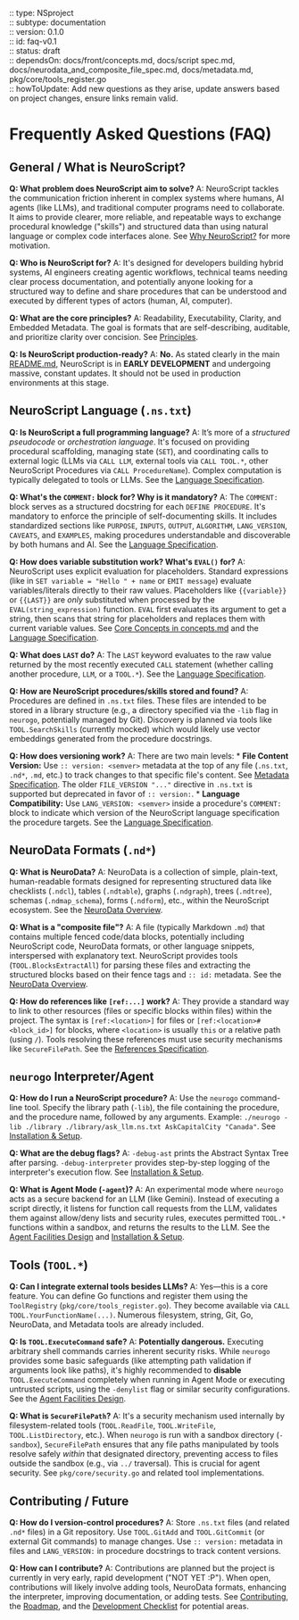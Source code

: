 :: type: NSproject  
:: subtype: documentation  
:: version: 0.1.0  
:: id: faq-v0.1  
:: status: draft  
:: dependsOn: docs/front/concepts.md, docs/script spec.md, docs/neurodata_and_composite_file_spec.md, docs/metadata.md, pkg/core/tools_register.go  
:: howToUpdate: Add new questions as they arise, update answers based on project changes, ensure links remain valid.  

# Frequently Asked Questions (FAQ)

## General / What is NeuroScript?

**Q: What problem does NeuroScript aim to solve?** A: NeuroScript tackles the communication friction inherent in complex systems where humans, AI agents (like LLMs), and traditional computer programs need to collaborate. It aims to provide clearer, more reliable, and repeatable ways to exchange procedural knowledge ("skills") and structured data than using natural language or complex code interfaces alone. See [Why NeuroScript?](why-ns.md) for more motivation.

**Q: Who is NeuroScript for?** A: It's designed for developers building hybrid systems, AI engineers creating agentic workflows, technical teams needing clear process documentation, and potentially anyone looking for a structured way to define and share procedures that can be understood and executed by different types of actors (human, AI, computer).

**Q: What are the core principles?** A: Readability, Executability, Clarity, and Embedded Metadata. The goal is formats that are self-describing, auditable, and prioritize clarity over concision. See [Principles](concepts.md#principles).

**Q: Is NeuroScript production-ready?** A: **No.** As stated clearly in the main [README.md](../../README.md), NeuroScript is in **EARLY DEVELOPMENT** and undergoing massive, constant updates. It should not be used in production environments at this stage.

## NeuroScript Language (`.ns.txt`)

**Q: Is NeuroScript a full programming language?** A: It’s more of a *structured pseudocode* or *orchestration language*. It's focused on providing procedural scaffolding, managing state (`SET`), and coordinating calls to external logic (LLMs via `CALL LLM`, external tools via `CALL TOOL.*`, other NeuroScript Procedures via `CALL ProcedureName`). Complex computation is typically delegated to tools or LLMs. See the [Language Specification](../script%20spec.md).

**Q: What's the `COMMENT:` block for? Why is it mandatory?** A: The `COMMENT:` block serves as a structured docstring for each `DEFINE PROCEDURE`. It's mandatory to enforce the principle of self-documenting skills. It includes standardized sections like `PURPOSE`, `INPUTS`, `OUTPUT`, `ALGORITHM`, `LANG_VERSION`, `CAVEATS`, and `EXAMPLES`, making procedures understandable and discoverable by both humans and AI. See the [Language Specification](../script%20spec.md#24-docstrings-comment-block).

**Q: How does variable substitution work? What's `EVAL()` for?** A: NeuroScript uses explicit evaluation for placeholders. Standard expressions (like in `SET variable = "Hello " + name` or `EMIT message`) evaluate variables/literals directly to their raw values. Placeholders like `{{variable}}` or `{{LAST}}` are *only* substituted when processed by the `EVAL(string_expression)` function. `EVAL` first evaluates its argument to get a string, then scans that string for placeholders and replaces them with current variable values. See [Core Concepts in concepts.md](concepts.md#core-concepts) and the [Language Specification](../script%20spec.md#23-expressions-literals-and-evaluation).

**Q: What does `LAST` do?** A: The `LAST` keyword evaluates to the raw value returned by the most recently executed `CALL` statement (whether calling another procedure, `LLM`, or a `TOOL.*`). See the [Language Specification](../script%20spec.md#23-expressions-literals-and-evaluation).

**Q: How are NeuroScript procedures/skills stored and found?** A: Procedures are defined in `.ns.txt` files. These files are intended to be stored in a library structure (e.g., a directory specified via the `-lib` flag in `neurogo`, potentially managed by Git). Discovery is planned via tools like `TOOL.SearchSkills` (currently mocked) which would likely use vector embeddings generated from the procedure docstrings.

**Q: How does versioning work?** A: There are two main levels:
    * **File Content Version:** Use `:: version: <semver>` metadata at the top of any file (`.ns.txt`, `.nd*`, `.md`, etc.) to track changes to that specific file's content. See [Metadata Specification](../metadata.md). The older `FILE_VERSION "..."` directive in `.ns.txt` is supported but deprecated in favor of `:: version:`.
    * **Language Compatibility:** Use `LANG_VERSION: <semver>` inside a procedure's `COMMENT:` block to indicate which version of the NeuroScript language specification the procedure targets. See the [Language Specification](../script%20spec.md#25-versioning-conventions-new-section).

## NeuroData Formats (`.nd*`)

**Q: What is NeuroData?** A: NeuroData is a collection of simple, plain-text, human-readable formats designed for representing structured data like checklists (`.ndcl`), tables (`.ndtable`), graphs (`.ndgraph`), trees (`.ndtree`), schemas (`.ndmap_schema`), forms (`.ndform`), etc., within the NeuroScript ecosystem. See the [NeuroData Overview](../neurodata_and_composite_file_spec.md).

**Q: What is a "composite file"?** A: A file (typically Markdown `.md`) that contains multiple fenced code/data blocks, potentially including NeuroScript code, NeuroData formats, or other language snippets, interspersed with explanatory text. NeuroScript provides tools (`TOOL.BlocksExtractAll`) for parsing these files and extracting the structured blocks based on their fence tags and `:: id:` metadata. See the [NeuroData Overview](../neurodata_and_composite_file_spec.md).

**Q: How do references like `[ref:...]` work?** A: They provide a standard way to link to other resources (files or specific blocks within files) within the project. The syntax is `[ref:<location>]` for files or `[ref:<location>#<block_id>]` for blocks, where `<location>` is usually `this` or a relative path (using `/`). Tools resolving these references must use security mechanisms like `SecureFilePath`. See the [References Specification](../NeuroData/references.md).

## `neurogo` Interpreter/Agent

**Q: How do I run a NeuroScript procedure?** A: Use the `neurogo` command-line tool. Specify the library path (`-lib`), the file containing the procedure, and the procedure name, followed by any arguments. Example: `./neurogo -lib ./library ./library/ask_llm.ns.txt AskCapitalCity "Canada"`. See [Installation & Setup](installation.md).

**Q: What are the debug flags?** A: `-debug-ast` prints the Abstract Syntax Tree after parsing. `-debug-interpreter` provides step-by-step logging of the interpreter's execution flow. See [Installation & Setup](installation.md).

**Q: What is Agent Mode (`-agent`)?** A: An experimental mode where `neurogo` acts as a secure backend for an LLM (like Gemini). Instead of executing a script directly, it listens for function call requests from the LLM, validates them against allow/deny lists and security rules, executes permitted `TOOL.*` functions within a sandbox, and returns the results to the LLM. See the [Agent Facilities Design](../llm_agent_facilities.md) and [Installation & Setup](installation.md).

## Tools (`TOOL.*`)

**Q: Can I integrate external tools besides LLMs?** A: Yes—this is a core feature. You can define Go functions and register them using the `ToolRegistry` (`pkg/core/tools_register.go`). They become available via `CALL TOOL.YourFunctionName(...)`. Numerous filesystem, string, Git, Go, NeuroData, and Metadata tools are already included.

**Q: Is `TOOL.ExecuteCommand` safe?** A: **Potentially dangerous.** Executing arbitrary shell commands carries inherent security risks. While `neurogo` provides some basic safeguards (like attempting path validation if arguments look like paths), it's highly recommended to **disable** `TOOL.ExecuteCommand` completely when running in Agent Mode or executing untrusted scripts, using the `-denylist` flag or similar security configurations. See the [Agent Facilities Design](../llm_agent_facilities.md#section-4-critical-security-design).

**Q: What is `SecureFilePath`?** A: It's a security mechanism used internally by filesystem-related tools (`TOOL.ReadFile`, `TOOL.WriteFile`, `TOOL.ListDirectory`, etc.). When `neurogo` is run with a sandbox directory (`-sandbox`), `SecureFilePath` ensures that any file paths manipulated by tools resolve safely *within* that designated directory, preventing access to files outside the sandbox (e.g., via `../` traversal). This is crucial for agent security. See `pkg/core/security.go` and related tool implementations.

## Contributing / Future

**Q: How do I version-control procedures?** A: Store `.ns.txt` files (and related `.nd*` files) in a Git repository. Use `TOOL.GitAdd` and `TOOL.GitCommit` (or external Git commands) to manage changes. Use `:: version:` metadata in files and `LANG_VERSION:` in procedure docstrings to track content versions.

**Q: How can I contribute?** A: Contributions are planned but the project is currently in very early, rapid development ("NOT YET :P"). When open, contributions will likely involve adding tools, NeuroData formats, enhancing the interpreter, improving documentation, or adding tests. See [Contributing](contributing.md), the [Roadmap](../RoadMap.md), and the [Development Checklist](../development%20checklist.md) for potential areas.
